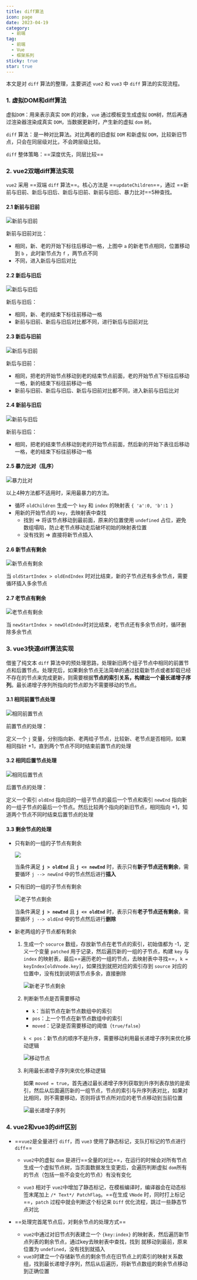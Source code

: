 ```yaml
---
title: diff算法
icon: page
date: 2023-04-19
category:
  - 前端
tag:
  - 前端
  - Vue
  - 框架系列
sticky: true
star: true
---
```


本文是对 `diff` 算法的整理，主要讲述 `vue2` 和 `vue3` 中 `diff` 算法的实现流程。

<!-- more -->

### 1. 虚拟DOM和diff算法

虚拟`DOM`：用来表示真实 `DOM` 的对象，`vue` 通过模板变生成虚拟 `DOM`树，然后再通过渲染器渲染成真实 `DOM`，当数据更新时，产生新的虚拟 `dom` 树。

`diff` 算法：是一种对比算法。对比两者的旧虚拟 `DOM` 和新虚拟 `DOM`，比较新旧节点，只会在同层级对比，不会跨层级比较。

`diff` 整体策略：==深度优先，同层比较==

### 2. vue2双端diff算法实现

`vue2` 采用 ==双端 `diff` 算法==。核心方法是 ==`updateChildren`==，通过 ==新前与旧前、新后与旧后、新后与旧前、新前与旧后、暴力比对==5种查找。

#### 2.1 新前与旧前

![新前与旧前](../../../img/diff算法/新前与旧前.jpg)

新前与旧前对比：

- 相同，新、老的开始下标往后移动一格，上图中 `a` 的新老节点相同，位置移动到 `b` ，此时新节点为 `f` ，两节点不同
- 不同，进入新后与旧后对比

#### 2.2 新后与旧后

![新后与旧后](../../../img/diff算法/新后与旧后.jpg)

新后与旧后：

- 相同，新、老的结束下标往前移动一格
- 新前与旧前、新后与旧后对比都不同，进行新后与旧前对比

#### 2.3 新后与旧前

![新后与旧前](../../../img/diff算法/新后与旧前.jpg)

新后与旧前：

- 相同，把老的开始节点移动到老的结束节点前面，老的开始节点下标往后移动一格，新的结束下标往前移动一格
- 新前与旧前、新后与旧后、新后与旧前对比都不同，进入新前与旧后比对

#### 2.4 新前与旧后

![新前与旧后](../../../img/diff算法/新前与旧后.jpg)

新前与旧后：

- 相同，把老的结束节点移动到老的开始节点前面，然后新的开始下表往后移动一格，老的结束下标往前移动一格

#### 2.5 暴力比对（乱序）

![暴力比对](../../../img/diff算法/暴力比对.jpg)

以上4种方法都不适用时，采用最暴力的方法。

- 循环 `oldChildren` 生成一个 `key` 和 `index` 的映射表 `{ 'a':0, 'b':1 }`
- 用新的开始节点的 `key`，去映射表中查找
  - 找到 => 将该节点移动到最前面，原来的位置使用 `undefined` 占位，避免数组塌陷，防止老节点移动走后破坏初始的映射表位置
  - 没有找到 => 直接将新节点插入

#### 2.6 新节点有剩余

![新节点有剩余](../../../img/diff算法/新节点有剩余.jpg)

当 `oldStartIndex > oldEndIndex` 时对比结束，新的子节点还有多余节点，需要循环插入多余节点

#### 2.7 老节点有剩余

![老节点有剩余](../../../img/diff算法/老节点有剩余.jpg)

当 `newStartIndex > newOldIndex`时对比结束，老节点还有多余节点时，循环删除多余节点



### 3. vue3快速diff算法实现

借鉴了纯文本 `diff` 算法中的预处理思路，处理新旧两个组子节点中相同的前置节点和后置节点。处理完后，如果剩余节点无法简单的通过挂载新节点或者卸载已经不存在的节点来完成更新，则需要根据**节点的索引关系，构建出一个最长递增子序列**。最长递增子序列所指向的节点即为不需要移动的节点。

#### 3.1 相同前置节点处理

![相同前置节点](../../../img/diff算法/相同前置节点.jpg)

前置节点的处理：

定义一个 `j` 变量，分别指向新、老两给子节点，比较新、老节点是否相同，如果相同指针 +1，直到两个节点不同时结束前置节点的处理

#### 3.2 相同后置节点处理

![相同后置节点](../../../img/diff算法/相同后置节点.jpg)

后置节点的处理：

定义一个索引 `oldEnd` 指向旧的一组子节点的最后一个节点和索引 `newEnd` 指向新的一组子节点的最后一个节点。然后比较两个指向的新旧节点，相同指向 +1，知道两个节点不同时结束后置节点的处理

#### 3.3 剩余节点的处理

- 只有新的一组的子节点有剩余

  ![](../../../img/diff算法/新子节点剩余.jpg)

  当条件满足 **`j > oldEnd`** 且 **`j <= newEnd`** 时，表示只有**新子节点还有剩余**，需要循环 `j --> newEnd` 中的节点然后进行**插入**

- 只有旧的一组的子节点有剩余

  ![老子节点剩余](../../../img/diff算法/老子节点剩余.jpg)

  当条件满足 **`j > newEnd`** 且 **`j <= oldEnd`** 时，表示只有**老子节点还有剩余**，需要循环 `j --> oldEnd` 中的节点然后进行**删除**

- 新老两组的子节点都有剩余

  1. 生成一个 `socurce` 数组，存放新节点在老节点的索引，初始值都为 -1，定义一个变量 `patched` 用于记录，然后遍历新的一组的子节点，构建 `key` 与 `index` 的映射表，最后==遍历老的一组的节点，去映射表中寻找==，`k = keyIndex[oldVnode.key]`，如果找到就把对应的索引存到 `source` 对应的位置中，没有找到说明该节点多余，直接删除

     ![新老子节点剩余](../../../img/diff算法/新老子节点剩余.jpg)

  2. 判断新节点是否需要移动

     - `k`：当前节点在新节点数组中的索引
     - `pos`：上一个节点在新节点数组中的索引
     - `moved`：记录是否需要移动的阈值（`true/false`）

     `k < pos`：新节点的顺序不是升序，需要移动利用最长递增子序列来优化移动逻辑

     ![移动节点](../../../img/diff算法/移动节点.jpg)

  3. 利用最长递增子序列来优化移动逻辑

     如果 `moved = true`，首先通过最长递增子序列获取到升序列表存放的是索引，然后从后面遍历新的一组节点，节点的索引与升序列表对比，如果对比相同，则不需要移动，否则将该节点所对应的老节点移动到当前位置

     ![最长递增子序列](../../../img/diff算法/最长递增子序列.jpg)

### 4. vue2和vue3的diff区别

- ==`vue2`是全量进行 `diff`，而 `vue3` 使用了静态标记，支队打标记的节点进行 `diff`==

  - `vue2`中的虚拟 `dom` 是进行==全量的对比==，在运行的时候会对所有节点生成一个虚拟节点树，当页面数据发生变更后，会遍历判断虚拟 `dom`所有的节点（包括一些不会变化的节点）有没有变化

  - `vue3` 相对于 `vue2`中增加了静态标记，在模板编译时，编译器会在动态标签末尾加上 `/* Text*/ PatchFlag`。==在生成 `VNode` 时，同时打上标记==，`patch` 过程中就会判断这个标记来 `Diff` 优化流程，跳过一些静态节点对比

- ==处理完首尾节点后，对剩余节点的处理方式==

  - `vue2`中通过对旧节点列表建立一个 `{key:index}` 的映射表，然后遍历新节点列表的剩余节点，通过key去映射表中查找，找到 就移动到最前，原来位置为 `undefined`，没有找到就插入
  - `vue3`时建立一个存储新节点的剩余节点在旧节点上的索引的映射关系数组，找到最长递增子序列，然后从后遍历，将新节点数组的剩余节点移动到正确位置
